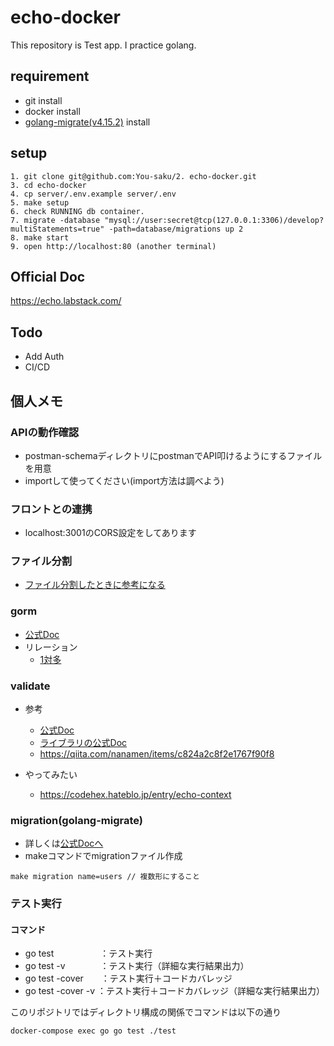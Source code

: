 # echo-docker

This repository is Test app. I practice golang.

## requirement
 * git install
 * docker install
 * [golang-migrate(v4.15.2)](https://github.com/golang-migrate/migrate) install


## setup
```
1. git clone git@github.com:You-saku/2. echo-docker.git
3. cd echo-docker
4. cp server/.env.example server/.env
5. make setup
6. check RUNNING db container.
7. migrate -database "mysql://user:secret@tcp(127.0.0.1:3306)/develop?multiStatements=true" -path=database/migrations up 2
8. make start
9. open http://localhost:80 (another terminal)
```

## Official Doc
https://echo.labstack.com/

## Todo
 - Add Auth
 - CI/CD

## 個人メモ

### APIの動作確認
 * postman-schemaディレクトリにpostmanでAPI叩けるようにするファイルを用意
 * importして使ってください(import方法は調べよう)

### フロントとの連携
 * localhost:3001のCORS設定をしてあります

### ファイル分割
 * [ファイル分割したときに参考になる](https://qiita.com/fetaro/items/31b02b940ce9ec579baf#%E3%83%A2%E3%82%B8%E3%83%A5%E3%83%BC%E3%83%AB%E3%83%A2%E3%83%BC%E3%83%89%E3%81%A7%E3%81%AE%E5%86%85%E9%83%A8%E3%83%91%E3%83%83%E3%82%B1%E3%83%BC%E3%82%B8%E3%81%AEimport)

### gorm
 * [公式Doc](https://gorm.io/ja_JP/docs/)
 * リレーション
    * [1対多](https://gorm.io/ja_JP/docs/has_many.html) 

### validate
 * 参考
   * [公式Doc](https://echo.labstack.com/guide/request/)
   * [ライブラリの公式Doc](https://github.com/go-playground/validator)
   * https://qiita.com/nanamen/items/c824a2c8f2e1767f90f8
   
 * やってみたい
   * https://codehex.hateblo.jp/entry/echo-context

### migration(golang-migrate)
 * 詳しくは[公式Docへ](https://github.com/golang-migrate/migrate)
 * makeコマンドでmigrationファイル作成
```例)
make migration name=users // 複数形にすること
```

### テスト実行
#### コマンド
  * go test　　　 　　：テスト実行
  * go test -v　　　　：テスト実行（詳細な実行結果出力）
  * go test -cover　　：テスト実行＋コードカバレッジ
  * go test -cover -v ：テスト実行＋コードカバレッジ（詳細な実行結果出力）

このリポジトリではディレクトリ構成の関係でコマンドは以下の通り
```
docker-compose exec go go test ./test
```
